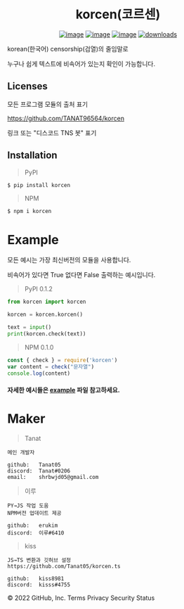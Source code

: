 <div align="center">
  <h1>korcen(코르센)</h1>
  
  [![image](https://img.shields.io/pypi/v/korcen.svg)](https://python.org/pypi/korcen)
  [![image](https://img.shields.io/pypi/l/korcen.svg)](https://python.org/pypi/korcen)
  [![image](https://img.shields.io/pypi/pyversions/korcen.svg)](https://python.org/pypi/korcen)
  [![downloads](https://img.shields.io/pypi/dm/korcen.svg)](https://pypi.org/project/korcen/)
</div>

korean(한국어) censorship(검열)의 줄임말로 

누구나 쉽게 텍스트에 비속어가 있는지 확인이 가능합니다.

## Licenses

모든 프로그램 모듈의 출처 표기

https://github.com/TANAT96564/korcen

링크 또는 "디스코드 TNS 봇" 표기 

## Installation
>PyPI
```sh
$ pip install korcen
```

>NPM
```sh
$ npm i korcen
```
# Example
모든 예시는 가장 최신버전의 모듈을 사용합니다.

비속어가 있다면 True 없다면 False 출력하는 예시입니다.

>PyPI  0.1.2
```py
from korcen import korcen

korcen = korcen.korcen()

text = input()
print(korcen.check(text))
```

>NPM 0.1.0
```js
const { check } = require('korcen')
var content = check("문자열")
console.log(content)
```

#### 자세한 예시들은 [example](https://github.com/Tanat05/korcen/tree/main/example) 파일 참고하세요.

# Maker


>Tanat
```
메인 개발자

github:   Tanat05
discord:  Tanat#0206
email:    shrbwjd05@gmail.com
```
>이루
```
PY→JS 작업 도움
NPM버전 업데이트 제공

github:   erukim
discord:  이루#6410
```
>kiss
```
JS→TS 변환과 깃허브 설정
https://github.com/Tanat05/korcen.ts

github:   kiss8981
discord:  kisss#4755
```



© 2022 GitHub, Inc.
Terms
Privacy
Security
Status
